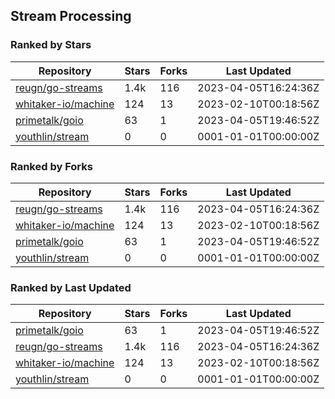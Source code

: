 ## Stream Processing

### Ranked by Stars

| Repository | Stars | Forks | Last Updated |
|------------|-------|-------|--------------|
| [reugn/go-streams](https://github.com/reugn/go-streams) | 1.4k | 116 | 2023-04-05T16:24:36Z |
| [whitaker-io/machine](https://github.com/whitaker-io/machine) | 124 | 13 | 2023-02-10T00:18:56Z |
| [primetalk/goio](https://github.com/primetalk/goio) | 63 | 1 | 2023-04-05T19:46:52Z |
| [youthlin/stream](https://github.com/youthlin/stream) | 0 | 0 | 0001-01-01T00:00:00Z |

### Ranked by Forks

| Repository | Stars | Forks | Last Updated |
|------------|-------|-------|--------------|
| [reugn/go-streams](https://github.com/reugn/go-streams) | 1.4k | 116 | 2023-04-05T16:24:36Z |
| [whitaker-io/machine](https://github.com/whitaker-io/machine) | 124 | 13 | 2023-02-10T00:18:56Z |
| [primetalk/goio](https://github.com/primetalk/goio) | 63 | 1 | 2023-04-05T19:46:52Z |
| [youthlin/stream](https://github.com/youthlin/stream) | 0 | 0 | 0001-01-01T00:00:00Z |

### Ranked by Last Updated

| Repository | Stars | Forks | Last Updated |
|------------|-------|-------|--------------|
| [primetalk/goio](https://github.com/primetalk/goio) | 63 | 1 | 2023-04-05T19:46:52Z |
| [reugn/go-streams](https://github.com/reugn/go-streams) | 1.4k | 116 | 2023-04-05T16:24:36Z |
| [whitaker-io/machine](https://github.com/whitaker-io/machine) | 124 | 13 | 2023-02-10T00:18:56Z |
| [youthlin/stream](https://github.com/youthlin/stream) | 0 | 0 | 0001-01-01T00:00:00Z |

